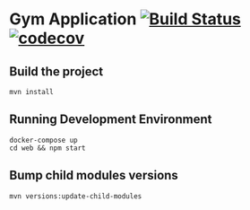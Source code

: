 # Gym Application [![Build Status](https://app.travis-ci.com/DanielMorales9/gym.svg?token=sVEPqLmkxV1xuF2rpsmy&branch=master)](https://app.travis-ci.com/DanielMorales9/gym) [![codecov](https://codecov.io/gh/DanielMorales9/gym/branch/master/graph/badge.svg?token=kDPLiZOXg7)](https://codecov.io/gh/DanielMorales9/gym) 

## Build the project 
````
mvn install
````

## Running Development Environment
````
docker-compose up
cd web && npm start
````

## Bump child modules versions
````
mvn versions:update-child-modules
````

